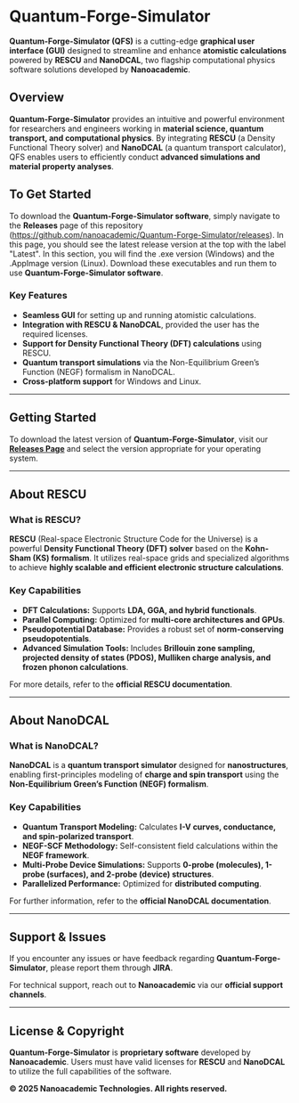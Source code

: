 # Quantum-Forge-Simulator

**Quantum-Forge-Simulator (QFS)** is a cutting-edge **graphical user interface (GUI)** designed to streamline and enhance **atomistic calculations** powered by **RESCU** and **NanoDCAL**, two flagship computational physics software solutions developed by **Nanoacademic**.

## Overview
**Quantum-Forge-Simulator** provides an intuitive and powerful environment for researchers and engineers working in **material science, quantum transport, and computational physics**. By integrating **RESCU** (a Density Functional Theory solver) and **NanoDCAL** (a quantum transport calculator), QFS enables users to efficiently conduct **advanced simulations and material property analyses**.

## To Get Started
To download the **Quantum-Forge-Simulator software**, simply navigate to the **Releases** page of this repository (https://github.com/nanoacademic/Quantum-Forge-Simulator/releases). In this page, you should see the latest release version at the top with the label "Latest". In this section, you will find the .exe version (Windows) and the .AppImage version (Linux). Download these executables and run them to use **Quantum-Forge-Simulator software**.

### Key Features
-  **Seamless GUI** for setting up and running atomistic calculations.
-  **Integration with RESCU & NanoDCAL**, provided the user has the required licenses.
-  **Support for Density Functional Theory (DFT) calculations** using RESCU.
-  **Quantum transport simulations** via the Non-Equilibrium Green’s Function (NEGF) formalism in NanoDCAL.
-  **Cross-platform support** for Windows and Linux.

---

## Getting Started
To download the latest version of **Quantum-Forge-Simulator**, visit our **[Releases Page](https://github.com/nanoacademic/Quantum-Forge-Simulator/releases/)** and select the version appropriate for your operating system.

---

## About RESCU
### **What is RESCU?**
**RESCU** (Real-space Electronic Structure Code for the Universe) is a powerful **Density Functional Theory (DFT) solver** based on the **Kohn-Sham (KS) formalism**. It utilizes real-space grids and specialized algorithms to achieve **highly scalable and efficient electronic structure calculations**.

### **Key Capabilities**
- **DFT Calculations:** Supports **LDA, GGA, and hybrid functionals**.
- **Parallel Computing:** Optimized for **multi-core architectures and GPUs**.
- **Pseudopotential Database:** Provides a robust set of **norm-conserving pseudopotentials**.
- **Advanced Simulation Tools:** Includes **Brillouin zone sampling, projected density of states (PDOS), Mulliken charge analysis, and frozen phonon calculations**.

For more details, refer to the **official RESCU documentation**.

---

## About NanoDCAL
### **What is NanoDCAL?**
**NanoDCAL** is a **quantum transport simulator** designed for **nanostructures**, enabling first-principles modeling of **charge and spin transport** using the **Non-Equilibrium Green’s Function (NEGF) formalism**.

### **Key Capabilities**
- **Quantum Transport Modeling:** Calculates **I-V curves, conductance, and spin-polarized transport**.
- **NEGF-SCF Methodology:** Self-consistent field calculations within the **NEGF framework**.
- **Multi-Probe Device Simulations:** Supports **0-probe (molecules), 1-probe (surfaces), and 2-probe (device) structures**.
- **Parallelized Performance:** Optimized for **distributed computing**.

For further information, refer to the **official NanoDCAL documentation**.

---

## Support & Issues
If you encounter any issues or have feedback regarding **Quantum-Forge-Simulator**, please report them through **JIRA**.

For technical support, reach out to **Nanoacademic** via our **official support channels**.

---

## License & Copyright
**Quantum-Forge-Simulator** is **proprietary software** developed by **Nanoacademic**. Users must have valid licenses for **RESCU** and **NanoDCAL** to utilize the full capabilities of the software.

 **© 2025 Nanoacademic Technologies. All rights reserved.**

